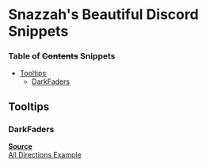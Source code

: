 # Snazzah's Beautiful Discord Snippets
### Table of ~~Contents~~ Snippets
- [Tooltips](#Tooltips)
  - [DarkFaders](#darkfaders)

## <a name="tooltips"></a>Tooltips
### <a name="darkfaders"></a>DarkFaders
**[Source](https://github.com/SnazzyPine25/BeautifulDiscordSnippets/blob/master/Tooltips/DarkFaders.css)**  
[All Directions Example](http://i.imgur.com/VDhl9Q1.gif)